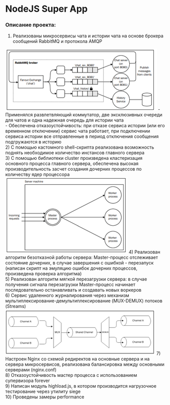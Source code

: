 # NodeJS Super App

### Описание проекта:

1) Реализованы микросервисы чата и истории чата на основе брокера сообщений RabbitMQ и протокола AMQP
<img src="https://github.com/Andrey123815/node_js_super_app/blob/main/assets/readme_1.png">
- Применялся развлетвляющий коммутатор, две эксклюзивных очереди для чатов и одна надежная очередь для истории чата
<br />
- Обеспечена отказоустойчивость: при отказе сервиса истории (или его временном отключении) сервис чата работает, при подключении сервиса истории все отправленные в период отключения сообщения подгружаются в историю
<br />
2) С помощью кастомного shell-скрипта реализована возможность поднять необходимое количество инстансов главного сервера
<br />
3) С помощью библиотеки cluster произведена кластеризация основного процесса главного сервера, обеспечена высокая производительность засчет создания дочерних процессов по количеству ядер процессора
<br />
<img src="https://github.com/Andrey123815/node_js_super_app/blob/main/assets/readme_2.png">
4) Реализован алгоритм безотказной работы сервера: Master-процесс отслеживает состояние дочерних, в случае завершения с ошибкой - перезапуск (написан скрипт на эмуляцию ошибок дочерних процессов, произведена проверка алгоритма)
<br />
5) Реализован алгоритм мягкой перезагрузки сервера: в случае получения сигнала перезагрузки Master-процесс начинает последовательно останавливать и создавать новых воркеров
<br />
6) Сервис удаленного журналирования через механизм мультиплексирование-демультиплексирование (MUX-DEMUX) потоков (Streams)
<br />
<img src="https://github.com/Andrey123815/node_js_super_app/blob/main/assets/readme_3.png">
7) Настроен Nginx со схемой редиректов на основные сервера и на сервера микросервисов, реализована балансировка между основными серверами (nginx.conf)
<br />
8) Отказоустойчивость мастер процесса с использованием супервизора forever
<br />
9) Написан модуль highload.js, в котором производится нагрузочное тестирование через утилиту siege
<br />
10) Проведены замеры performance
<br />
